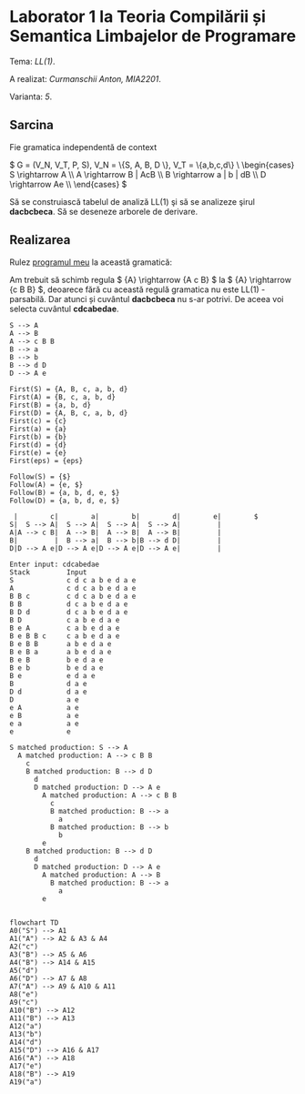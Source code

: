 # Laborator 1 la Teoria Compilării și Semantica Limbajelor de Programare

Tema: *LL(1)*.

A realizat: *Curmanschii Anton, MIA2201*.

Varianta: *5*.


## Sarcina

Fie gramatica independentă de context 

$ G = (V_N, V_T, P, S), V_N = \\{S, A, B, D \\}, V_T = \\{a,b,c,d\\} \\
\begin{cases}
S \rightarrow A \\\\
A \rightarrow B | AcB \\\\
B \rightarrow a | b | dB \\\\
D \rightarrow Ae \\\\
\end{cases} $

Să se construiască tabelul de analiză LL(1) şi să se analizeze şirul **dacbcbeca**. Să se deseneze arborele de derivare.

## Realizarea

Rulez [programul meu](https://github.com/AntonC9018/uni_compilers/blob/5566defe6a0f04e0e39c6494df36b4de62af33d0/code/source/precedence/app.d) la această gramatică:

Am trebuit să schimb regula $ {A} \rightarrow {A c B} $ la $ {A} \rightarrow {c B B} $, deoarece fără cu această regulă gramatica nu este LL(1) - parsabilă.
Dar atunci și cuvântul **dacbcbeca** nu s-ar potrivi. De aceea voi selecta cuvântul **cdcabedae**.

```
S --> A
A --> B
A --> c B B
B --> a
B --> b
B --> d D
D --> A e

First(S) = {A, B, c, a, b, d}
First(A) = {B, c, a, b, d}
First(B) = {a, b, d}
First(D) = {A, B, c, a, b, d}
First(c) = {c}
First(a) = {a}
First(b) = {b}
First(d) = {d}
First(e) = {e}
First(eps) = {eps}

Follow(S) = {$}
Follow(A) = {e, $}
Follow(B) = {a, b, d, e, $}
Follow(D) = {a, b, d, e, $}

 |        c|        a|        b|        d|        e|        $
S|  S --> A|  S --> A|  S --> A|  S --> A|         |         
A|A --> c B|  A --> B|  A --> B|  A --> B|         |         
B|         |  B --> a|  B --> b|B --> d D|         |         
D|D --> A e|D --> A e|D --> A e|D --> A e|         |     

Enter input: cdcabedae                                               
Stack         Input            
S             c d c a b e d a e
A             c d c a b e d a e
B B c         c d c a b e d a e
B B           d c a b e d a e  
B D d         d c a b e d a e  
B D           c a b e d a e    
B e A         c a b e d a e    
B e B B c     c a b e d a e    
B e B B       a b e d a e      
B e B a       a b e d a e      
B e B         b e d a e        
B e b         b e d a e        
B e           e d a e          
B             d a e            
D d           d a e            
D             a e              
e A           a e              
e B           a e              
e a           a e              
e             e    

S matched production: S --> A            
  A matched production: A --> c B B      
    c                                    
    B matched production: B --> d D      
      d                                  
      D matched production: D --> A e    
        A matched production: A --> c B B
          c                              
          B matched production: B --> a  
            a                            
          B matched production: B --> b  
            b                            
        e                                
    B matched production: B --> d D      
      d                                  
      D matched production: D --> A e    
        A matched production: A --> B    
          B matched production: B --> a  
            a                            
        e                                
                                         
```

```mermaid
flowchart TD
A0("S") --> A1
A1("A") --> A2 & A3 & A4
A2("c")
A3("B") --> A5 & A6
A4("B") --> A14 & A15
A5("d")
A6("D") --> A7 & A8
A7("A") --> A9 & A10 & A11
A8("e")
A9("c")
A10("B") --> A12
A11("B") --> A13
A12("a")
A13("b")
A14("d")
A15("D") --> A16 & A17
A16("A") --> A18
A17("e")
A18("B") --> A19
A19("a")
```